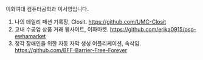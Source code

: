 이화여대 컴퓨터공학과 이서영입니다.

1. 나의 데일리 패션 기록장, Closit.
   https://github.com/UMC-Closit
2. 교내 수공업 상품 거래 웹사이트, 이화마켓.
   https://github.com/erika0915/osp-ewhamarket
3. 청각 장애인을 위한 자동 자막 생성 어플리케이션, 속삭임.
   https://github.com/BFF-Barrier-Free-Forever
   

<!---
seoyoungleeme/seoyoungleeme is a ✨ special ✨ repository because its `README.md` (this file) appears on your GitHub profile.
You can click the Preview link to take a look at your changes.
--->
